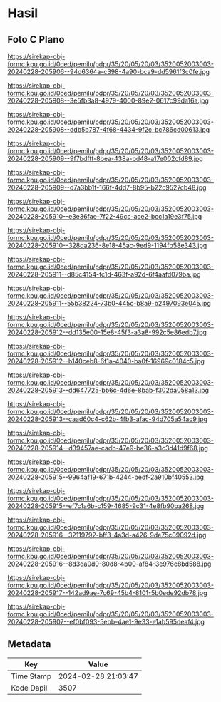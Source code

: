 # Hasil

## Foto C Plano

https://sirekap-obj-formc.kpu.go.id/0ced/pemilu/pdpr/35/20/05/20/03/3520052003003-20240228-205906--94d6364a-c398-4a90-bca9-dd5961f3c0fe.jpg

https://sirekap-obj-formc.kpu.go.id/0ced/pemilu/pdpr/35/20/05/20/03/3520052003003-20240228-205908--3e5fb3a8-4979-4000-89e2-0617c99da16a.jpg

https://sirekap-obj-formc.kpu.go.id/0ced/pemilu/pdpr/35/20/05/20/03/3520052003003-20240228-205908--ddb5b787-4f68-4434-9f2c-bc786cd00613.jpg

https://sirekap-obj-formc.kpu.go.id/0ced/pemilu/pdpr/35/20/05/20/03/3520052003003-20240228-205909--9f7bdfff-8bea-438a-bd48-a17e002cfd89.jpg

https://sirekap-obj-formc.kpu.go.id/0ced/pemilu/pdpr/35/20/05/20/03/3520052003003-20240228-205909--d7a3bb1f-166f-4dd7-8b95-b22c9527cb48.jpg

https://sirekap-obj-formc.kpu.go.id/0ced/pemilu/pdpr/35/20/05/20/03/3520052003003-20240228-205910--e3e36fae-7f22-49cc-ace2-bcc1a19e3f75.jpg

https://sirekap-obj-formc.kpu.go.id/0ced/pemilu/pdpr/35/20/05/20/03/3520052003003-20240228-205910--328da236-8e18-45ac-9ed9-1194fb58e343.jpg

https://sirekap-obj-formc.kpu.go.id/0ced/pemilu/pdpr/35/20/05/20/03/3520052003003-20240228-205911--d85c4154-fc1d-463f-a92d-6f4aafd079ba.jpg

https://sirekap-obj-formc.kpu.go.id/0ced/pemilu/pdpr/35/20/05/20/03/3520052003003-20240228-205911--55b38224-73b0-445c-b8a9-b2497093e045.jpg

https://sirekap-obj-formc.kpu.go.id/0ced/pemilu/pdpr/35/20/05/20/03/3520052003003-20240228-205912--dd135e00-15e8-45f3-a3a8-992c5e86edb7.jpg

https://sirekap-obj-formc.kpu.go.id/0ced/pemilu/pdpr/35/20/05/20/03/3520052003003-20240228-205912--b140ceb8-6f1a-4040-ba0f-16969c0184c5.jpg

https://sirekap-obj-formc.kpu.go.id/0ced/pemilu/pdpr/35/20/05/20/03/3520052003003-20240228-205913--dd647725-bb6c-4d6e-8bab-f302da058a13.jpg

https://sirekap-obj-formc.kpu.go.id/0ced/pemilu/pdpr/35/20/05/20/03/3520052003003-20240228-205913--caad60c4-c62b-4fb3-afac-94d705a54ac9.jpg

https://sirekap-obj-formc.kpu.go.id/0ced/pemilu/pdpr/35/20/05/20/03/3520052003003-20240228-205914--d39457ae-cadb-47e9-be36-a3c3d41d9f68.jpg

https://sirekap-obj-formc.kpu.go.id/0ced/pemilu/pdpr/35/20/05/20/03/3520052003003-20240228-205915--9964af19-671b-4244-bedf-2a910bf40553.jpg

https://sirekap-obj-formc.kpu.go.id/0ced/pemilu/pdpr/35/20/05/20/03/3520052003003-20240228-205915--ef7c1a6b-c159-4685-9c31-4e8fb90ba268.jpg

https://sirekap-obj-formc.kpu.go.id/0ced/pemilu/pdpr/35/20/05/20/03/3520052003003-20240228-205916--32119792-bff3-4a3d-a426-9de75c09092d.jpg

https://sirekap-obj-formc.kpu.go.id/0ced/pemilu/pdpr/35/20/05/20/03/3520052003003-20240228-205916--8d3da0d0-80d8-4b00-af84-3e976c8bd588.jpg

https://sirekap-obj-formc.kpu.go.id/0ced/pemilu/pdpr/35/20/05/20/03/3520052003003-20240228-205917--142ad9ae-7c69-45b4-8101-5b0ede92db78.jpg

https://sirekap-obj-formc.kpu.go.id/0ced/pemilu/pdpr/35/20/05/20/03/3520052003003-20240228-205907--ef0bf093-5ebb-4ae1-9e33-e1ab595deaf4.jpg


## Metadata

| Key        | Value               |
| ---------- | ------------------- |
| Time Stamp | 2024-02-28 21:03:47 |
| Kode Dapil | 3507                |



